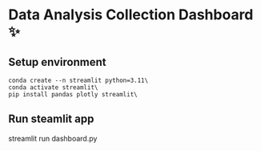 # Data Analysis Collection Dashboard ✨

## Setup environment
```
conda create --n streamlit python=3.11\
conda activate streamlit\
pip install pandas plotly streamlit\
```

## Run steamlit app
streamlit run dashboard.py
